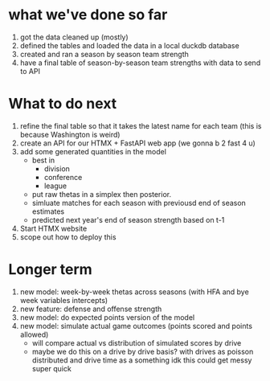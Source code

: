 



# what we've done so far

1. got the data cleaned up (mostly)
2. defined the tables and loaded the data in a local duckdb database
3. created and ran a season by season team strength
4. have a final table of season-by-season team strengths with data to send to API



# What to do next

1. refine the final table so that it takes the latest name for each team (this is because Washington is weird)
2. create an API for our HTMX + FastAPI web app (we gonna b 2 fast 4 u)
3. add some generated quantities in the model
    - best in 
        - division
        - conference
        - league
    - put raw thetas in a simplex then posterior.
    - simluate matches for each season with previousd end of season estimates
    - predicted next year's end of season strength based on t-1
4. Start HTMX website
5. scope out how to deploy this

# Longer term

1. new model: week-by-week thetas across seasons (with HFA and bye week variables intercepts)
2. new feature: defense and offense strength 
3. new model: do expected points version of the model
4. new model: simulate actual game outcomes (points scored and points allowed)
    - will compare actual vs distribution of simulated scores by drive
    - maybe we do this on a drive by drive basis? with drives as poisson distributed and drive time as a something idk this could get messy super quick



